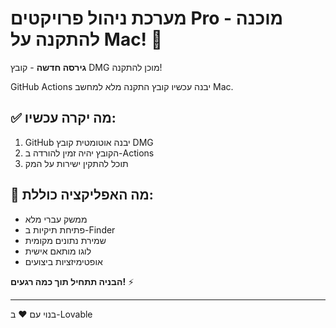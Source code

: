 # מערכת ניהול פרויקטים Pro - מוכנה להתקנה על Mac! 🚀

**גירסה חדשה** - קובץ DMG מוכן להתקנה!

GitHub Actions יבנה עכשיו קובץ התקנה מלא למחשב Mac.

## ✅ מה יקרה עכשיו:
1. GitHub יבנה אוטומטית קובץ DMG
2. הקובץ יהיה זמין להורדה ב-Actions
3. תוכל להתקין ישירות על המק

## 📱 מה האפליקציה כוללת:
- ממשק עברי מלא
- פתיחת תיקיות ב-Finder  
- שמירת נתונים מקומית
- לוגו מותאם אישית
- אופטימיזציות ביצועים

**הבניה תתחיל תוך כמה רגעים!** ⚡

---
בנוי עם ❤️ ב-Lovable